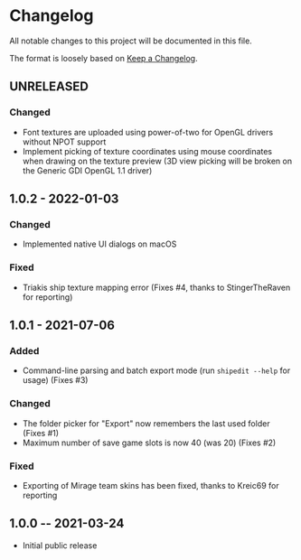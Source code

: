 # Changelog

All notable changes to this project will be documented in this file.

The format is loosely based on [Keep a Changelog](https://keepachangelog.com/en/1.0.0/).

## UNRELEASED

### Changed
- Font textures are uploaded using power-of-two for OpenGL drivers without NPOT support
- Implement picking of texture coordinates using mouse coordinates when drawing on the
  texture preview (3D view picking will be broken on the Generic GDI OpenGL 1.1 driver)


## 1.0.2 - 2022-01-03

### Changed
- Implemented native UI dialogs on macOS

### Fixed
- Triakis ship texture mapping error (Fixes #4, thanks to StingerTheRaven for reporting)


## 1.0.1 - 2021-07-06

### Added
- Command-line parsing and batch export mode (run `shipedit --help` for usage) (Fixes #3)

### Changed
- The folder picker for "Export" now remembers the last used folder (Fixes #1)
- Maximum number of save game slots is now 40 (was 20) (Fixes #2)

### Fixed
- Exporting of Mirage team skins has been fixed, thanks to Kreic69 for reporting


## 1.0.0 -- 2021-03-24

- Initial public release
